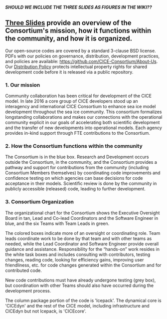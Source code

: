 **_SHOULD WE INCLUDE THE THREE SLIDES AS FIGURES IN THE WIKI??_**

## [Three Slides](ftp://ftp.cgd.ucar.edu/archive/Model-Data/CICE/documents/OverviewSlidesDetails.pdf) provide an overview of the Consortium's mission, how it functions within the community, and how it is organized.

Our open-source codes are covered by a standard 3-clause BSD license.  PDFs with our policies on governance, distribution, development practices, and policies are available: https://github.com/CICE-Consortium/About-Us.  Our [Distribution Policy](https://github.com/CICE-Consortium/About-Us/blob/master/DistributionPolicy.pdf) protects intellectual property rights for shared development code before it is released via a public repository.

### 1. Our mission 

Community collaboration has been critical for development of the CICE model.
In late 2016 a core group of CICE developers stood up an interagency and international CICE Consortium to enhance sea ice model development throughout the sea ice community. This consortium formalizes longstanding collaborations and makes our connections with the operational community explicit in our goals of accelerating both scientific development and the transfer of new developments into operational models. Each agency provides in-kind support through FTE contributions to the Consortium.

### 2.  How the Consortium functions within the community

The Consortium is in the blue box. Research and Development occurs outside the Consortium, in the community, and the
Consortium provides a pathway and support for contributions from the community (including Consortium Members themselves)
by coordinating code improvements and confidence testing on which agencies can base decisions for code acceptance in their models. Scientific review is done by the community in publicly accessible (released) code, leading to further development.


### 3. Consortium Organization

The organizational chart for the Consortium shows the Executive Oversight Board in tan, Lead and Co-lead Coordinators and the Software Engineer in blue, and the six Teams with Team Leads in green.  

The colored boxes indicate more of an oversight or coordinating role.  Team leads coordinate work to be done by that team and with other teams as needed, while the Lead Coordinator and Software Engineer provide overall guidance and assistance.  Responsibility for the “hands-on” work resides in the white task boxes and includes consulting with contributors, testing changes, reading code, looking for efficiency gains, improving user friendliness, etc. for code changes generated within the Consortium and for contributed code. 

New code contributions must have already undergone testing (grey box), but coordination with other Teams should also have occurred during the development process. 

The column package portion of the code is 'Icepack'. The dynamical core is 'CICEdyn' and the rest of the CICE model, including infrastructure and CICEdyn but not Icepack, is 'CICEcore'. 


